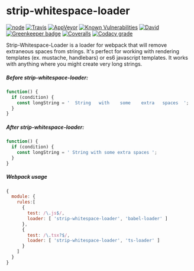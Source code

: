 # strip-whitespace-loader

[![node](https://img.shields.io/node/v/strip-whitespace-loader.svg)](https://www.npmjs.com/package/strip-whitespace-loader)
[![Travis](https://img.shields.io/travis/markis/strip-whitespace-loader.svg)](https://travis-ci.org/markis/strip-whitespace-loader)
[![AppVeyor](https://img.shields.io/appveyor/ci/markis/strip-whitespace-loader.svg)](https://ci.appveyor.com/project/markis/strip-whitespace-loader)
[![Known Vulnerabilities](https://snyk.io/test/github/markis/strip-whitespace-loader/badge.svg)](https://snyk.io/test/github/markis/strip-whitespace-loader)
[![David](https://img.shields.io/david/markis/strip-whitespace-loader.svg)](https://david-dm.org/markis/strip-whitespace-loader)
[![Greenkeeper badge](https://badges.greenkeeper.io/markis/strip-whitespace-loader.svg)](https://greenkeeper.io/)
[![Coveralls](https://img.shields.io/coveralls/markis/strip-whitespace-loader.svg)](https://coveralls.io/github/markis/strip-whitespace-loader)
[![Codacy grade](https://img.shields.io/codacy/grade/9c91f25bb9914a268cdf3644211fbae2.svg)](https://www.codacy.com/app/markis/strip-whitespace-loader)


Strip-Whitespace-Loader is a loader for webpack that will remove extraneous spaces from strings. It's perfect for working with rendering templates (ex. mustache, handlebars) or es6 javascript templates. It works with anything where you might create very long strings.

##### Before strip-whitespace-loader:
``` javascript
function() {
  if (condition) {
    const longString = '  String   with    some    extra   spaces  ';
  }
}
```

##### After strip-whitespace-loader:
``` javascript
function() {
  if (condition) {
    const longString = ' String with some extra spaces ';
  }
}
```

##### Webpack usage

``` javascript
{
  module: {
    rules:[
      {
        test: /\.js$/,
        loader: [ 'strip-whitespace-loader', 'babel-loader' ]
      },
      {
        test: /\.tsx?$/,
        loader: [ 'strip-whitespace-loader', 'ts-loader' ]
      }
    ]
  }
}
```
